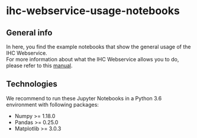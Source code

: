 # ihc-webservice-usage-notebooks

## General info
In here, you find the example notebooks that show the general usage of the IHC Webservice.<br/>
For more information about what the IHC Webservice allows you to do, please refer to this [manual](https://docs.google.com/document/d/1kZk1RW2_CRKg6zX3VZAgWfJp_oHLAvHpT6SGTPTLUQE/edit?usp=sharing).
	
## Technologies
We recommend to run these Jupyter Notebooks in a Python 3.6 environment with following packages:
* Numpy >= 1.18.0
* Pandas >= 0.25.0
* Matplotlib >= 3.0.3

